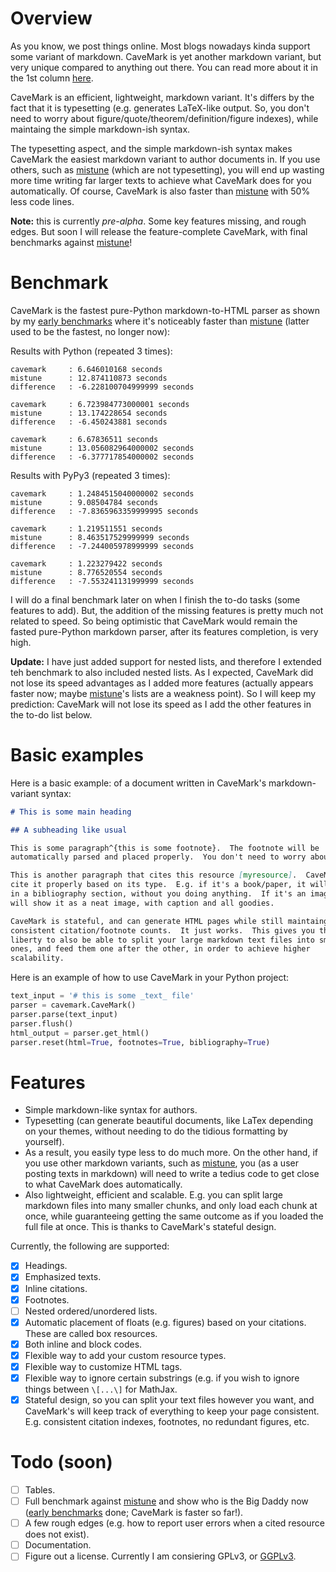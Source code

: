 # Overview

As you know, we post things online.  Most blogs nowadays kinda support some
variant of markdown.  CaveMark is yet another markdown variant, but very unique
compared to anything out there.  You can read more about it in the 1st column
[here](https://cave.mn).

CaveMark is an efficient, lightweight, markdown variant.  It's differs by the
fact that it is typesetting (e.g. generates LaTeX-like output.  So, you don't
need to worry about figure/quote/theorem/definition/figure indexes), while
maintaing the simple markdown-ish syntax.  

The typesetting aspect, and the simple markdown-ish syntax makes CaveMark the
easiest markdown variant to author documents in.  If you use others, such as
[mistune](https://github.com/lepture/mistune) (which are not typesetting), you
will end up wasting more time writing far larger texts to achieve what CaveMark
does for you automatically.  Of course, CaveMark is also faster than
[mistune](https://github.com/lepture/mistune) with 50% less code lines.

**Note:** this is currently _pre-alpha_.  Some key features missing, and rough
edges.  But soon I will release the feature-complete CaveMark, with final
benchmarks against [mistune](https://github.com/lepture/mistune)!

# Benchmark

CaveMark is the fastest pure-Python markdown-to-HTML parser as shown by my
[early
benchmarks](https://github.com/Al-Caveman/cavemark/blob/master/benchmark/)
where it's noticeably faster than
[mistune](https://github.com/lepture/mistune) (latter used to be the fastest,
no longer now):

Results with Python (repeated 3 times):

```
cavemark     : 6.646010168 seconds
mistune      : 12.874110873 seconds
difference   : -6.228100704999999 seconds

cavemark     : 6.723984773000001 seconds
mistune      : 13.174228654 seconds
difference   : -6.450243881 seconds

cavemark     : 6.67836511 seconds
mistune      : 13.056082964000002 seconds
difference   : -6.377717854000002 seconds
```

Results with PyPy3 (repeated 3 times):

```
cavemark     : 1.2484515040000002 seconds
mistune      : 9.08504784 seconds
difference   : -7.8365963359999995 seconds

cavemark     : 1.219511551 seconds
mistune      : 8.463517529999999 seconds
difference   : -7.244005978999999 seconds

cavemark     : 1.223279422 seconds
mistune      : 8.776520554 seconds
difference   : -7.553241131999999 seconds
```

I will do a final benchmark later on when I finish the to-do tasks (some
features to add).  But, the addition of the missing features is pretty much not
related to speed. So being optimistic that CaveMark would remain the fasted
pure-Python markdown parser, after its features completion, is very high.

**Update:** I have just added support for nested lists, and therefore I
extended teh benchmark to also included nested lists.  As I expected, CaveMark
did not lose its speed advantages as I added more features (actually appears
faster now; maybe [mistune](https://github.com/lepture/mistune)'s lists are a
weakness point).  So I will keep my prediction: CaveMark will not lose its
speed as I add the other features in the to-do list below.


# Basic examples
Here is a basic example: of a document written in CaveMark's markdown-variant
syntax:

```markdown
# This is some main heading

## A subheading like usual

This is some paragraph^{this is some footnote}.  The footnote will be
automatically parsed and placed properly.  You don't need to worry about it.

This is another paragraph that cites this resource [myresource].  CaveMark will
cite it properly based on its type.  E.g. if it's a book/paper, it will put it
in a bibliography section, without you doing anything.  If it's an image, it
will show it as a neat image, with caption and all goodies.

CaveMark is stateful, and can generate HTML pages while still maintaing
consistent citation/footnote counts.  It just works.  This gives you the
liberty to also be able to split your large markdown text files into smaller
ones, and feed them one after the other, in order to achieve higher
scalability.
```

Here is an example of how to use CaveMark in your Python project:

```python
text_input = '# this is some _text_ file'
parser = cavemark.CaveMark()
parser.parse(text_input)
parser.flush()
html_output = parser.get_html()
parser.reset(html=True, footnotes=True, bibliography=True)
```

# Features

  - Simple markdown-like syntax for authors.
  - Typesetting (can generate beautiful documents, like LaTex depending on your
    themes, without needing to do the tidious formatting by yourself).
  - As a result, you easily type less to do much more.  On the other hand, if
    you use other markdown variants, such as
    [mistune](https://github.com/lepture/mistune), you (as a user posting
    texts in markdown) will need to write a tedius code to get close to what
    CaveMark does automatically.
  - Also lightweight, efficient and scalable. E.g. you can split large markdown
    files into many smaller chunks, and only load each chunk at once, while
    guaranteeing getting the same outcome as if you loaded the full file at
    once.  This is thanks to CaveMark's stateful design.

 Currently, the following are supported:

  - [x] Headings.
  - [x] Emphasized texts.
  - [x] Inline citations.
  - [x] Footnotes.
  - [ ] Nested ordered/unordered lists.
  - [x] Automatic placement of floats (e.g. figures) based on your citations.
    These are called box resources.
  - [x] Both inline and block codes.
  - [x] Flexible way to add your custom resource types.
  - [x] Flexible way to customize HTML tags.
  - [x] Flexible way to ignore certain substrings (e.g. if you wish to ignore
    things between `\[...\]` for MathJax.
  - [x] Stateful design, so you can split your text files however you want, and
    CaveMark's will keep track of everything to keep your page consistent.
    E.g. consistent citation indexes, footnotes, no redundant figures, etc.

# Todo (soon)

  - [ ] Tables.
  - [ ] Full benchmark against [mistune](https://github.com/lepture/mistune)
    and show who is the Big Daddy now ([early
    benchmarks](https://github.com/Al-Caveman/cavemark/blob/master/benchmark/)
    done; CaveMark is faster so far!).
  - [ ] A few rough edges (e.g. how to report user errors when a cited resource
    does not exist).
  - [ ] Documentation.
  - [ ] Figure out a license.  Currently I am consiering GPLv3, or
    [GGPLv3](https://cave.mn/page/1/).
